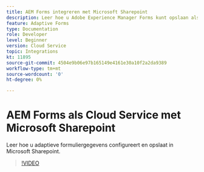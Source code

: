 ```yaml
---
title: AEM Forms integreren met Microsoft Sharepoint
description: Leer hoe u Adobe Experience Manager Forms kunt opslaan als Cloud Service-verzendgegevens in Microsoft Sharepoint
feature: Adaptive Forms
type: Documentation
role: Developer
level: Beginner
version: Cloud Service
topic: Integrations
kt: 11895
source-git-commit: 4504e9b06e97b165149e4161e30a10f2a2da9389
workflow-type: tm+mt
source-wordcount: '0'
ht-degree: 0%

---
```


# AEM Forms als Cloud Service met Microsoft Sharepoint

Leer hoe u adaptieve formuliergegevens configureert en opslaat in Microsoft Sharepoint.

>[!VIDEO](https://video.tv.adobe.com/v/3415793/?quality=12&learn=on)
